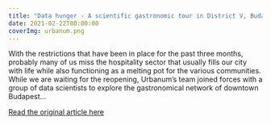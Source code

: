 ```yaml
---
title: "Data hunger - A scientific gastronomic tour in District V, Budapest | URBANUM"
date: 2021-02-22T00:00:00
coverImg: urbanum.png
---
```


With the restrictions that have been in place for the past three months, probably many of us miss the hospitality sector that usually fills our city with life while also functioning as a melting pot for the various communities. While we are waiting for the reopening, Urbanum’s team joined forces with a group of data scientists to explore the gastronomical network of downtown Budapest...

<!--more-->

[Read the original article here](https://hypeandhyper.com/data-hunger-a-scientific-gastronomic-tour-in-district-v-budapest-urbanum/)
